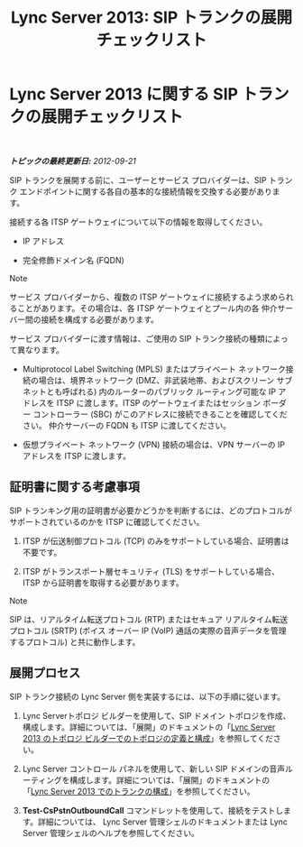 ﻿---
title: 'Lync Server 2013: SIP トランクの展開チェックリスト'
TOCTitle: SIP トランクの展開チェックリスト
ms:assetid: 94f4f03e-19d5-4198-92be-e4076dbb959a
ms:mtpsurl: https://technet.microsoft.com/ja-jp/library/Gg398755(v=OCS.15)
ms:contentKeyID: 48272893
ms.date: 05/19/2016
mtps_version: v=OCS.15
ms.translationtype: HT
---

# Lync Server 2013 に関する SIP トランクの展開チェックリスト

 

_**トピックの最終更新日:** 2012-09-21_

SIP トランクを展開する前に、ユーザーとサービス プロバイダーは、SIP トランク エンドポイントに関する各自の基本的な接続情報を交換する必要があります。

接続する各 ITSP ゲートウェイについて以下の情報を取得してください。

  - IP アドレス

  - 完全修飾ドメイン名 (FQDN)

> [!NOTE]
> サービス プロバイダーから、複数の ITSP ゲートウェイに接続するよう求められることがあります。その場合は、各 ITSP ゲートウェイとプール内の各 仲介サーバー間の接続を構成する必要があります。


サービス プロバイダーに渡す情報は、ご使用の SIP トランク接続の種類によって異なります。

  - Multiprotocol Label Switching (MPLS) またはプライベート ネットワーク接続の場合は、境界ネットワーク (DMZ、非武装地帯、およびスクリーン サブネットとも呼ばれる) 内のルーターのパブリック ルーティング可能な IP アドレスを ITSP に渡します。ITSP のゲートウェイまたはセッション ボーダー コントローラー (SBC) がこのアドレスに接続できることを確認してください。 仲介サーバーの FQDN も ITSP に渡してください。

  - 仮想プライベート ネットワーク (VPN) 接続の場合は、VPN サーバーの IP アドレスを ITSP に渡します。

## 証明書に関する考慮事項

SIP トランキング用の証明書が必要かどうかを判断するには、どのプロトコルがサポートされているのかを ITSP に確認してください。

1.  ITSP が伝送制御プロトコル (TCP) のみをサポートしている場合、証明書は不要です。

2.  ITSP がトランスポート層セキュリティ (TLS) をサポートしている場合、ITSP から証明書を取得する必要があります。

> [!NOTE]
> SIP は、リアルタイム転送プロトコル (RTP) またはセキュア リアルタイム転送プロトコル (SRTP) (ボイス オーバー IP (VoIP) 通話の実際の音声データを管理するプロトコル) と共に動作します。


## 展開プロセス

SIP トランク接続の Lync Server 側を実装するには、以下の手順に従います。

1.  Lync Serverトポロジ ビルダーを使用して、SIP ドメイン トポロジを作成、構成します。詳細については、「展開」のドキュメントの「[Lync Server 2013 のトポロジ ビルダーでのトポロジの定義と構成](lync-server-2013-define-and-configure-a-topology-in-topology-builder.md)」を参照してください。

2.  Lync Server コントロール パネルを使用して、新しい SIP ドメインの音声ルーティングを構成します。詳細については、「展開」のドキュメントの「[Lync Server 2013 でのトランクの構成](lync-server-2013-configuring-trunks.md)」を参照してください。

3.  **Test-CsPstnOutboundCall** コマンドレットを使用して、接続をテストします。詳細については、 Lync Server 管理シェルのドキュメントまたは Lync Server 管理シェルのヘルプを参照してください。

